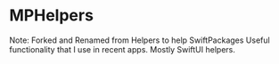 # MPHelpers

Note: Forked and Renamed from Helpers to help SwiftPackages
Useful functionality that I use in recent apps. Mostly SwiftUI helpers.
